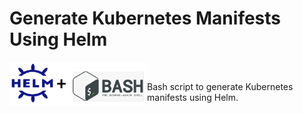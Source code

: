 # Generate Kubernetes Manifests Using Helm

<img width="220" alt="kubeAcademy-vappliance" src="https://github.com/rafaelurrutiasilva/Generate_K8s_Manifests_Using_Helm/blob/main/helm_bash_logo.png" align=left> <br>

Bash script to generate Kubernetes manifests using Helm.
